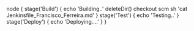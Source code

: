 node {
	stage('Build') {
		echo 'Building..'
		deleteDir()
		checkout scm
		sh 'cat Jenkinsfile_Francisco_Ferreira.md'
	}
	stage('Test') {
		echo 'Testing..'
	}
	stage('Deploy') {
		echo 'Deploying....'
	}
}